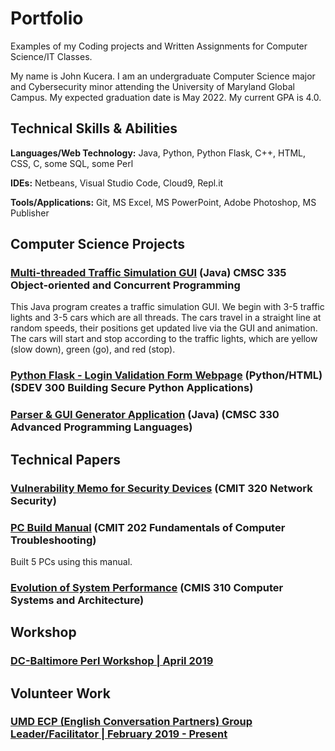 # Portfolio
Examples of my Coding projects and Written Assignments for Computer Science/IT Classes.

My name is John Kucera. I am an undergraduate Computer Science major and Cybersecurity minor attending the University of Maryland Global Campus. My expected graduation date is May 2022. My current GPA is 4.0.

## Technical Skills & Abilities

**Languages/Web Technology:**
Java, Python, Python Flask, C++, HTML, CSS, C, some SQL, some Perl

**IDEs:**
Netbeans, Visual Studio Code, Cloud9, Repl.it

**Tools/Applications:**
Git, MS Excel, MS PowerPoint, Adobe Photoshop, MS Publisher

## Computer Science Projects

### [Multi-threaded Traffic Simulation GUI](./Multi-threadedTrafficSimulationGUI) (Java) **CMSC 335 Object-oriented and Concurrent Programming**

This Java program creates a traffic simulation GUI. We begin with 3-5 traffic lights and 3-5 cars which are all threads. The cars travel in a straight line at random speeds, their positions get updated live via the GUI and animation. The cars will start and stop according to the traffic lights, which are yellow (slow down), green (go), and red (stop).

### [Python Flask - Login Validation Form Webpage](./LoginValidationWebpage) (Python/HTML) (SDEV 300 Building Secure Python Applications)

### [Parser & GUI Generator Application](./Parser&GUIGenerator) (Java) (CMSC 330 Advanced Programming Languages)

## Technical Papers

### [Vulnerability Memo for Security Devices](./VulnerabilityMemo.pdf) (CMIT 320 Network Security)

### [PC Build Manual](./PCBuildManual.pdf) (CMIT 202 Fundamentals of Computer Troubleshooting)

Built 5 PCs using this manual.

### [Evolution of System Performance](./SystemPerformance-ResearchPaper.pdf) (CMIS 310 Computer Systems and Architecture)

## Workshop

### [DC-Baltimore Perl Workshop | April 2019](https://dcbpw.org/dcbpw2020/)

## Volunteer Work

### [UMD ECP (English Conversation Partners) Group Leader/Facilitator | February 2019 - Present](http://ecpumd.weebly.com/)
